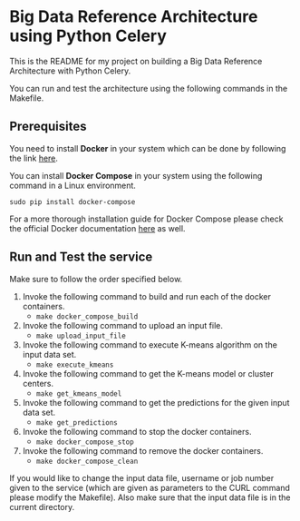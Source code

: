 # Big Data Reference Architecture using Python Celery

This is the README for my project on building a Big Data Reference Architecture with Python Celery.

You can run and test the architecture using the following commands in the Makefile.

## Prerequisites

You need to install **Docker** in your system which can be done by following the link [here](https://docs.docker.com/install/).

You can install **Docker Compose** in your system using the following command in a Linux environment. 

	sudo pip install docker-compose

For a more thorough installation guide for Docker Compose please check the official Docker documentation [here](https://docs.docker.com/compose/install/#install-compose) as well.

## Run and Test the service

Make sure to follow the order specified below.

1. Invoke the following command to build and run each of the docker containers.
   - ```make docker_compose_build```
2. Invoke the following command to upload an input file.
   - ```make upload_input_file```
3. Invoke the following command to execute K-means algorithm on the input data set.
   - ```make execute_kmeans```
4. Invoke the following command to get the K-means model or cluster centers.
   - ```make get_kmeans_model```
5. Invoke the following command to get the predictions for the given input data set.
   - ```make get_predictions```
6. Invoke the following command to stop the docker containers.
   - ```make docker_compose_stop```
7. Invoke the following command to remove the docker containers.
   - ```make docker_compose_clean```

If you would like to change the input data file, username or job number given to the service (which are given as parameters to the CURL command please modify the Makefile). Also make sure that the input data file is in the current directory.
